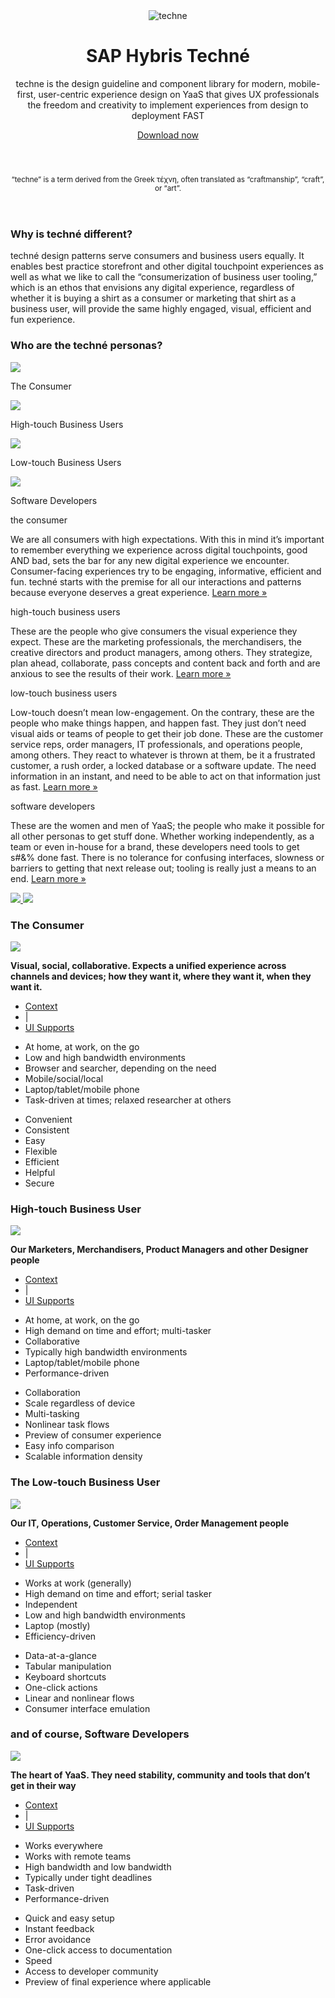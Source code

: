 <div class="hyHomePage">
    <header class="main-header hyHomeHeaderMain">
        <div class="container-fluid">
            <div class="page-header hyHomeHeader text-center">
                <div class="col-md-8 col-md-offset-2">
                    <img src="images/home/techne-logo.png" alt="techne" class="techne-logo">
                    <h1>SAP Hybris Techné</h1>
                    <p>techne is the design guideline and component library for modern, mobile-first, user-centric experience design on YaaS that gives UX professionals the freedom and creativity to implement experiences from design to deployment FAST</p>
                    <a class="btn btn-warning" href="/GettingStarted.html">Download now</a>
                </div>
            </div>
        </div>
    </header>
    <header class="hyHomeHeaderMinor">
        <div class="container-fluid">
            <div class="hyHomeHeader2">
                <p class="text-center"><small>“techne” is a term derived from the Greek τέχνη, often translated as “craftmanship”, “craft”, or “art”.</small></p>
            </div>
        </div>
    </header>
<div class="hyHomePageSection">
    <div class="container-fluid hyHomeContentCentered">
        <div class="row hyHomeHeader3 text-center">
            <div class="col-md-10 col-md-offset-1">
                <h3>Why is techné different?</h3>
                <p>techné design patterns serve consumers and business users equally. It enables best practice storefront and other digital touchpoint experiences as well as what we like to call the “consumerization of business user tooling,” which is an ethos that envisions any digital experience, regardless of whether it is buying a shirt as a consumer or marketing that shirt as a business user, will provide the same highly engaged, visual, efficient and fun experience. </p>
            </div>
        </div><!-- row why techné -->
        <div class="row personaIcons">
            <h3 class="text-center">Who are the techné personas?</h3>
            <div class="col-md-3 text-center personaWrapper">
                <a data-slide-to="0" data-target="#hyPersonasCarouselID" class="hyPersonaText">
                    <img id="hyConsumUpImg" src="images/home/consumer_up.png"/>
                    <p class="text-center">The Consumer</p>
                </a>
            </div>
            <div class="col-md-3 text-center personaWrapper">
                <a data-slide-to="1" data-target="#hyPersonasCarouselID">
                    <img id="hyHighTUpImg" src="images/home/high_touch_up.png"/>
                    <p class="text-center">High-touch Business Users</p>
                </a>
            </div>
            <div class="col-md-3 text-center personaWrapper">
                <a data-slide-to="2" data-target="#hyPersonasCarouselID">
                    <img id="hyLowTUpImg" src="images/home/low_touch_up.png"/>
                    <p class="text-center">Low-touch Business Users</p>
                </a>
            </div>
            <div class="col-md-3 text-center personaWrapper">
                <a data-slide-to="3" data-target="#hyPersonasCarouselID">
                    <img id="hyDevUpImg" src="images/home/developers_up.png"/>
                    <p class="text-center">Software Developers</p>
                </a>
            </div>
        </div> <!-- row - personas -->
        <div class="row personasCarousel">
            <div id="hyPersonasCarouselID" class="carousel slide" data-ride="carousel" data-interval="false">
                <div class="carousel-inner">
                    <div class="item active text-center" data-img-up="#hyConsumUpImg" data-img-over="#hyConsumOverImg">
                        <p class="hyPersonaTitle">the consumer</p>
                        <p>We are all consumers with high expectations.  With this in mind it’s important to remember everything we experience across digital touchpoints, good AND bad, sets the bar for any new digital experience we encounter. Consumer-facing experiences try to be engaging, informative, efficient and fun. techné starts with the premise for all our interactions and patterns because everyone deserves a great experience. <a href="#hyHomeConsumerC">Learn more »</a></p>
                    </div>
                    <div class="item text-center" data-img-up="#hyHighTUpImg" data-img-over="#hyHighTOverImg">
                        <p class="hyPersonaTitle">high-touch business users</p>
                        <p>These are the people who give consumers the visual experience they expect.  These are the marketing professionals, the merchandisers, the creative directors and product managers, among others. They strategize, plan ahead, collaborate, pass concepts and content back and forth and are anxious to see the results of their work. <a href="#hyHomeHighTC">Learn more »</a></p>
                    </div>
                    <div class="item text-center" data-img-up="#hyLowTUpImg" data-img-over="#hyLowTOverImg">
                        <p class="hyPersonaTitle">low-touch business users</p>
                        <p>Low-touch doesn’t mean low-engagement.  On the contrary, these are the people who make things happen, and happen fast. They just don’t need visual aids or teams of people to get their job done.   These are the customer service reps, order managers, IT professionals, and operations people, among others. They react to whatever is thrown at them, be it a frustrated customer, a rush order, a locked database or a software update.  The need information in an instant, and need to be able to act on that information just as fast. <a href="#hyHomeLowTC">Learn more »</a></p>
                    </div>
                    <div class="item text-center" data-img-up="#hyDevUpImg" data-img-over="#hyDevOverImg">
                    <p class="hyPersonaTitle">software developers</p>
                        <p>These are the women and men of YaaS; the people who make it possible for all other personas to get stuff done.  Whether working independently, as a team or even in-house for a brand, these developers need tools to get s#&% done fast. There is no tolerance for confusing interfaces, slowness or barriers to getting that next release out; tooling is really just a means to an end. <a href="#hyHomeSoftDevC">Learn more »</a></p>
                    </div>
                </div> <!-- carousel inner-->
                <a href="#hyPersonasCarouselID" class="left carousel-control" role="button" data-slide="prev">
                    <img src="images/home/arrow_left.png">
                </a>
                <a href="#hyPersonasCarouselID" class="right carousel-control" role="button" data-slide="next">
                    <img src="images/home/arrow_right.png">
                </a>
            </div><!-- carousel #hyPersonasCarouselID -->
        </div><!-- row carousel -->
    </div>
</div>
<div class="hyHomePageSection">
    <div class="container-fluid hyHomeContentCentered">
        <!-- Consumer Section-->
        <div class="consumerCarousel" id="hyHomeConsumerC">
            <h3 class="text-center">The Consumer</h3>
            <div class="row">
                <div class="col-md-6">
                    <img src="images/home/consumer_1.png" class="personaScreen">
                </div>
                <div class="col-md-6 hyPersonaTabs">
                    <p><strong>Visual, social, collaborative. Expects a unified experience across channels and devices; how they want it, where they want it, when they want it.</strong></p>
                    <div class="container-fluid">
                        <div class="row hyPersonaTab">
                            <ul class="nav nav-tabs">
                                <li class="active"><a data-toggle="tab" href="#cons_wwwwh">Context</a></li>
                                <li class="tab-seperator">|</li>
                                <li><a data-toggle="tab" href="#cons_interface">UI Supports</a></li>
                            </ul>
                            <div class="tab-content">
                                <div class="tab-pane fade active in" id="cons_wwwwh">
                                    <ul class="w5_list">
                                        <li>At home, at work, on the go</li>
                                        <li>Low and high bandwidth environments</li>
                                        <li>Browser and searcher, depending on the need</li>
                                        <li>Mobile/social/local</li>
                                        <li>Laptop/tablet/mobile phone</li>
                                        <li>Task-driven at times; relaxed researcher at others</li>
                                    </ul>
                                </div>
                                <div class="tab-pane fade" id="cons_interface">
                                    <ul class="w5_list">
                                        <li>Convenient</li>
                                        <li>Consistent</li>
                                        <li>Easy</li>
                                        <li>Flexible</li>
                                        <li>Efficient</li>
                                        <li>Helpful</li>
                                        <li>Secure</li>
                                    </ul>
                                </div>
                            </div>
                        </div>
                    </div>
                </div>
            </div>
        </div>
    </div>
</div>
<div class="hyHomePageSection">
    <div class="container-fluid hyHomeContentCentered">
        <!-- High-touch User Section-->
        <div class="consumerCarousel" id="hyHomeHighTC">
            <h3 class="text-center">High-touch Business User</h3>
            <div class="row">
                <div class="col-md-6">
                    <img src="images/home/hight_user_1.png" class="personaScreen">
                </div>
                <div class="col-md-6 hyPersonaTabs">
                    <p><strong>Our Marketers, Merchandisers, Product Managers and other Designer people</strong></p>
                    <div class="container-fluid">
                        <div class="row hyPersonaTab">
                            <ul class="nav nav-tabs">
                                <li class="active"><a data-toggle="tab" href="#hight_wwwwh">Context</a></li>
                                <li class="tab-seperator">|</li>
                                <li><a data-toggle="tab" href="#hight_interface">UI Supports</a></li>
                            </ul>
                            <div class="tab-content">
                                <div class="tab-pane fade active in" id="hight_wwwwh">
                                    <ul class="w5_list">
                                        <li>At home, at work, on the go</li>
                                        <li>High demand on time and effort; multi-tasker</li>
                                        <li>Collaborative</li>
                                        <li>Typically high bandwidth environments</li>
                                        <li>Laptop/tablet/mobile phone</li>
                                        <li>Performance-driven</li>
                                    </ul>
                                </div>
                                <div class="tab-pane fade" id="hight_interface">
                                    <ul class="w5_list">
                                        <li>Collaboration</li>
                                        <li>Scale regardless of device</li>
                                        <li>Multi-tasking</li>
                                        <li>Nonlinear task flows</li>
                                        <li>Preview of consumer experience</li>
                                        <li>Easy info comparison</li>
                                        <li>Scalable information density</li>
                                    </ul>
                                </div>
                            </div>
                        </div>
                    </div>
                </div>
            </div>
        </div>
    </div>
</div>
<div class="hyHomePageSection">
    <div class="container-fluid hyHomeContentCentered">
        <div class="consumerCarousel" id="hyHomeLowTC">
            <h3 class="text-center">The Low-touch Business User</h3>
            <div class="col-md-6">
                <img src="images/home/lowt_user_1.png" class="personaScreen">
            </div>
            <div class="col-md-6 hyPersonaTabs">
                <p><strong>Our  IT, Operations, Customer Service, Order Management people</strong></p>
                <div class="container-fluid">
                    <div class="row hyPersonaTab">
                        <ul class="nav nav-tabs">
                            <li class="active"><a data-toggle="tab" href="#lowt_wwwwh">Context</a></li>
                            <li class="tab-seperator">|</li>
                            <li><a data-toggle="tab" href="#lowt_interface">UI Supports</a></li>
                        </ul>
                        <div class="tab-content">
                            <div class="tab-pane fade active in" id="lowt_wwwwh">
                                <ul class="w5_list">
                                    <li>Works at work (generally)</li>
                                    <li>High demand on time and effort; serial tasker</li>
                                    <li>Independent</li>
                                    <li>Low and high bandwidth environments</li>
                                    <li>Laptop (mostly)</li>
                                    <li>Efficiency-driven</li>
                                </ul>
                            </div>
                            <div class="tab-pane fade" id="lowt_interface">
                                <ul class="w5_list">
                                    <li>Data-at-a-glance</li>
                                    <li>Tabular manipulation</li>
                                    <li>Keyboard shortcuts</li>
                                    <li>One-click actions</li>
                                    <li>Linear and nonlinear flows</li>
                                    <li>Consumer interface emulation</li>
                                </ul>
                            </div>
                        </div>
                    </div>
                </div>
            </div>
        </div>
    </div>
</div>
<div class="hyHomePageSection">
    <div class="container-fluid hyHomeContentCentered">
        <div class="consumerCarousel" id="hyHomeSoftDevC">
            <h3 class="text-center">and of course, Software Developers</h3>
            <div class="row">
                <div class="col-md-6">
                    <img src="images/home/developer_1.png" class="personaScreen">
                </div>
                <div class="col-md-6 hyPersonaTabs">
                    <p><strong>The heart of YaaS. They need stability, community and tools that don’t get in their way</strong></p>
                    <div class="container-fluid">
                        <div class="row hyPersonaTab">
                            <ul class="nav nav-tabs">
                                <li class="active"><a data-toggle="tab" href="#dev_wwwwh">Context</a></li>
                                <li class="tab-seperator">|</li>
                                <li><a data-toggle="tab" href="#dev_interface">UI Supports</a></li>
                            </ul>
                            <div class="tab-content">
                                <div class="tab-pane fade active in" id="dev_wwwwh">
                                    <ul class="w5_list">
                                        <li>Works everywhere</li>
                                        <li>Works with remote teams</li>
                                        <li>High bandwidth and low bandwidth</li>
                                        <li>Typically under tight deadlines</li>
                                        <li>Task-driven</li>
                                        <li>Performance-driven</li>
                                    </ul>
                                </div>
                                <div class="tab-pane fade" id="dev_interface">
                                    <ul class="w5_list">
                                        <li>Quick and easy setup</li>
                                        <li>Instant feedback</li>
                                        <li>Error avoidance</li>
                                        <li>One-click access to documentation</li>
                                        <li>Speed</li>
                                        <li>Access to developer community</li>
                                        <li>Preview of final experience where applicable</li>
                                    </ul>
                                </div>
                            </div>
                        </div>
                    </div>
                </div>
            </div>
        </div>
    </div>
    <br><br>
</div><!--/.container-->
</div>

<!--SIDENAVCONFIG
    {
        "showLeftNav": true,
        "leftNavMobileOnly": true,
        "navigation": []
    }
-->